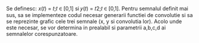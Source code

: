 Se definesc: 𝑥(𝑡) = 𝑡;𝑡 ∈ [0,1] si 𝑦(𝑡) = 𝑡2;𝑡 ∈ [0,1].
 Pentru semnalul definit mai sus, sa se implementeze codul necesar generarii functiei de convolutie si sa se reprezinte grafic cele trei semnale (x, y si convolutia lor). Acolo unde este necesar, se vor determina in prealabil si parametrii a,b,c,d ai semnalelor corespunzatoare.
